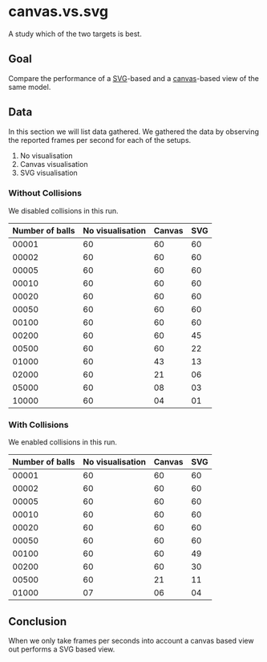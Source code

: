 canvas.vs.svg
=============

A study which of the two targets is best.

Goal
----

Compare the performance of a [SVG][svg]-based and a [canvas][]-based
view of the same model.

Data
----

In this section we will list data gathered. We gathered the data by
observing the reported frames per second for each of the setups.

1. No visualisation
2. Canvas visualisation
3. SVG visualisation

### Without Collisions

We disabled collisions in this run.

| Number of balls | No visualisation | Canvas | SVG |
|-------|----|----|----|
| 00001 | 60 | 60 | 60 |
| 00002 | 60 | 60 | 60 |
| 00005 | 60 | 60 | 60 |
| 00010 | 60 | 60 | 60 |
| 00020 | 60 | 60 | 60 |
| 00050 | 60 | 60 | 60 |
| 00100 | 60 | 60 | 60 |
| 00200 | 60 | 60 | 45 |
| 00500 | 60 | 60 | 22 |
| 01000 | 60 | 43 | 13 |
| 02000 | 60 | 21 | 06 |
| 05000 | 60 | 08 | 03 |
| 10000 | 60 | 04 | 01 |

### With Collisions

We enabled collisions in this run.

| Number of balls | No visualisation | Canvas | SVG |
|-------|----|----|----|
| 00001 | 60 | 60 | 60 |
| 00002 | 60 | 60 | 60 |
| 00005 | 60 | 60 | 60 |
| 00010 | 60 | 60 | 60 |
| 00020 | 60 | 60 | 60 |
| 00050 | 60 | 60 | 60 |
| 00100 | 60 | 60 | 49 |
| 00200 | 60 | 60 | 30 |
| 00500 | 60 | 21 | 11 |
| 01000 | 07 | 06 | 04 |

Conclusion
----------

When we only take frames per seconds into account a canvas based view
out performs a SVG based view.

[svg]: https://developer.mozilla.org/en-US/docs/Web/SVG
[canvas]: https://developer.mozilla.org/en-US/docs/Web/API/Canvas_API
